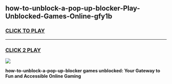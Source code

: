 
## how-to-unblock-a-pop-up-blocker-Play-Unblocked-Games-Online-gfy1b
<h3>
<a href="https://premium76.site?title=how-to-unblock-a-pop-up-blocker&ref=25A">CLICK TO PLAY</a></h3>
<hr>

<h3>
<a href="https://premium76.site?title=how-to-unblock-a-pop-up-blocker&ref=25A">CLICK 2 PLAY</a>
  
</h3>

<a href="https://premium76.site?title=how-to-unblock-a-pop-up-blocker&ref=25A"><img src="https://clearcache.store/games.png"></a>


**how-to-unblock-a-pop-up-blocker games unblocked: Your Gateway to Fun and Accessible Online Gaming**
